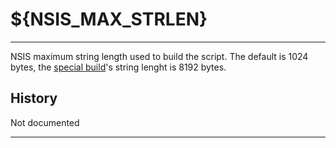 # ${NSIS_MAX_STRLEN}

---

NSIS maximum string length used to build the script. The default is 1024 bytes, the [special build][1]'s string lenght is 8192 bytes.

## History

Not documented

---

[1]: http://nsis.sourceforge.net/Special_Builds